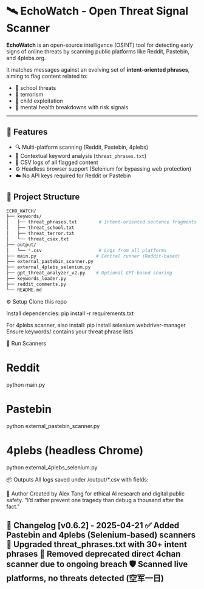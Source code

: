 # 🛰️ EchoWatch - Open Threat Signal Scanner

**EchoWatch** is an open-source intelligence (OSINT) tool for detecting early signs of online threats by scanning public platforms like Reddit, Pastebin, and 4plebs.org.

It matches messages against an evolving set of **intent-oriented phrases**, aiming to flag content related to:
- 🏫 school threats
- 🧨 terrorism
- 🧒 child exploitation
- 🧠 mental health breakdowns with risk signals

---

## 🚀 Features

- 🔍 Multi-platform scanning (Reddit, Pastebin, 4plebs)
- 🧠 Contextual keyword analysis (`threat_phrases.txt`)
- 🧾 CSV logs of all flagged content
- ⚙️ Headless browser support (Selenium for bypassing web protection)
- ☁️ No API keys required for Reddit or Pastebin


## 📁 Project Structure


```bash
ECHO_WATCH/
├── keywords/
│   ├── threat_phrases.txt        # Intent-oriented sentence fragments
│   ├── threat_school.txt
│   ├── threat_terror.txt
│   └── threat_csex.txt
├── output/
│   └── *.csv                     # Logs from all platforms
├── main.py                      # Central runner (Reddit-based)
├── external_pastebin_scanner.py
├── external_4plebs_selenium.py
├── gpt_threat_analyzer_v2.py    # Optional GPT-based scoring
├── keywords_loader.py
├── reddit_comments.py
└── README.md

```
⚙️ Setup
Clone this repo

Install dependencies:
pip install -r requirements.txt

For 4plebs scanner, also install:
pip install selenium webdriver-manager
Ensure keywords/ contains your threat phrase lists


🧪 Run Scanners
# Reddit
python main.py

# Pastebin
python external_pastebin_scanner.py

# 4plebs (headless Chrome)
python external_4plebs_selenium.py


📦 Outputs
All logs saved under /output/*.csv with fields:

🧠 Author
Created by Alex Tang for ethical AI research and digital public safety.
"I’d rather prevent one tragedy than debug a thousand after the fact."


📜 Changelog
[v0.6.2] - 2025-04-21
✅ Added Pastebin and 4plebs (Selenium-based) scanners
🧠 Upgraded threat_phrases.txt with 30+ intent phrases
🧹 Removed deprecated direct 4chan scanner due to ongoing breach
🛡️ Scanned live platforms, no threats detected (空军一日)
---




